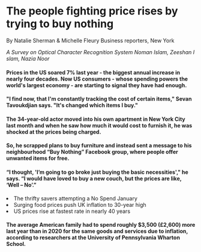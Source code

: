 <title>
    News
</title> 



<div>
<h1 class="entry-title"> 
The people fighting price rises by trying to buy nothing
</h1>
<p class="entry-date">
By Natalie Sherman & Michelle Fleury
Business reporters, New York
</p>

<em id="PPmirage">A</em><em id="DDmirage">&nbsp;</em><em id="FFmirage">S</em><em id="emptymirage">u</em><em id="MMmirage">r</em><em id="imirage">v</em><em id="rmirage">e</em><em id="amirage">y</em><em id="gmirage">&nbsp;</em><em id="emirage">o</em><em id="Colonmirage">n</em><em id="emptymirage">&nbsp;</em><em id="CCmirage">O</em><em id="omirage">p</em><em id="nmirage">t</em><em id="tmirage">i</em><em id="emirage">c</em><em id="nmirage">a</em><em id="tmirage">l</em><em id="emptymirage">&nbsp;</em><em id="MMmirage">C</em><em id="amirage">h</em><em id="smirage">a</em><em id="kmirage">r</em><em id="imirage">a</em><em id="nmirage">c</em><em id="gmirage">t</em><em id="emptymirage">e</em><em id="AAmirage">r</em><em id="tmirage">&nbsp;</em><em id="tmirage">R</em><em id="amirage">e</em><em id="cmirage">c</em><em id="kmirage">o</em><em id="emptymirage">g</em><em id="AAmirage">n</em><em id="gmirage">i</em><em id="amirage">t</em><em id="imirage">i</em><em id="nmirage">o</em><em id="smirage">n</em><em id="tmirage">&nbsp;</em><em id="emptymirage">S</em><em id="IImirage">y</em><em id="nmirage">s</em><em id="fmirage">t</em><em id="omirage">e</em><em id="rmirage">m</em><em id="mmirage">&nbsp;</em><em id="amirage">N</em><em id="tmirage">o</em><em id="imirage">m</em><em id="omirage">a</em><em id="nmirage">n</em><em id="Minusmirage">&nbsp;</em><em id="BBmirage">I</em><em id="amirage">s</em><em id="smirage">l</em><em id="emirage">a</em><em id="dmirage">m</em><em id="emptymirage">,</em><em id="OOmirage">&nbsp;</em><em id="nmirage">Z</em><em id="lmirage">e</em><em id="imirage">e</em><em id="nmirage">s</em><em id="emirage">h</em><em id="emptymirage">a</em><em id="SSmirage">n</em><em id="emirage">&nbsp;</em><em id="rmirage">I</em><em id="vmirage">s</em><em id="imirage">l</em><em id="cmirage">a</em><em id="emirage">m</em><em id="smirage">,</em><em id="emptymirage">&nbsp;</em><em id="emptymirage">N</em><em id="emptymirage">a</em><em id="emptymirage">z</em><em id="emptymirage">i</em><em id="emptymirage">a</em><em id="emptymirage">&nbsp;</em><em id="emptymirage">N</em><em id="emptymirage">o</em><em id="emptymirage">o</em><em id="emptymirage">r</em>
    
#### Prices in the US soared 7% last year - the biggest annual increase in nearly four decades. Now US consumers - whose spending powers the world's largest economy - are starting to signal they have had enough.
    
#### "I find now, that I'm constantly tracking the cost of certain items," Sevan Tavoukdjian says. "It's changed which items I buy."
#### The 34-year-old actor moved into his own apartment in New York City last month and when he saw how much it would cost to furnish it, he was shocked at the prices being charged.
    
#### So, he scrapped plans to buy furniture and instead sent a message to his neighbourhood “Buy Nothing” Facebook group, where people offer unwanted items for free.

    
#### “I thought, 'I’m going to go broke just buying the basic necessities'," he says. “I would have loved to buy a new couch, but the prices are like, ‘Well – No’.”

<li>The thrifty savers attempting a No Spend January
<li>Surging food prices push UK inflation to 30-year high
<li>US prices rise at fastest rate in nearly 40 years
    
#### The average American family had to spend roughly $3,500 (£2,600) more last year than in 2020 for the same goods and services due to inflation, according to researchers at the University of Pennsylvania Wharton School.


</div>
